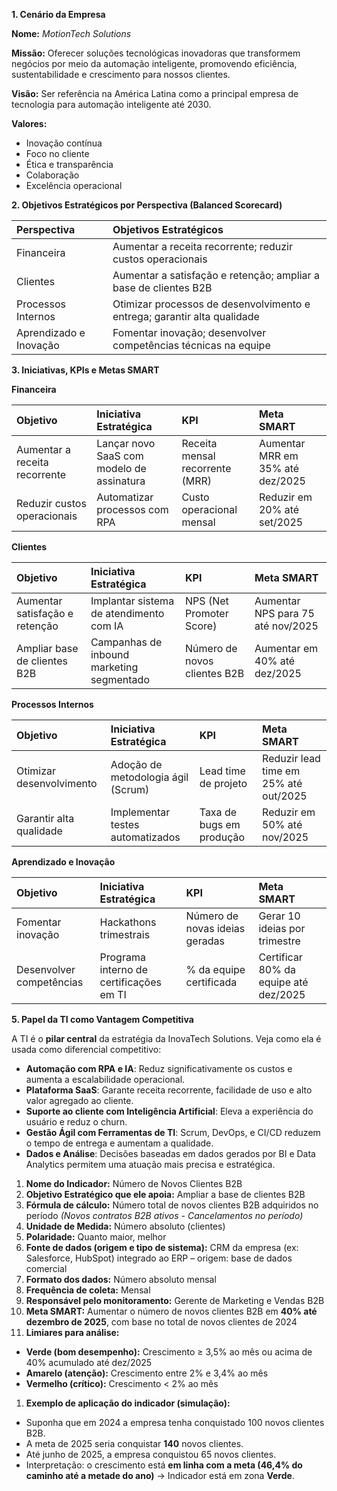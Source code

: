 **1. Cenário da Empresa**

**Nome:** *MotionTech Solutions*

**Missão:** Oferecer soluções tecnológicas inovadoras que transformem negócios por meio da automação inteligente, promovendo eficiência, sustentabilidade e crescimento para nossos clientes.

**Visão:** Ser referência na América Latina como a principal empresa de tecnologia para automação inteligente até 2030.

**Valores:**

- Inovação contínua
- Foco no cliente
- Ética e transparência
- Colaboração
- Excelência operacional



**2. Objetivos Estratégicos por Perspectiva (Balanced Scorecard)**

|**Perspectiva**|**Objetivos Estratégicos**|
| :- | :- |
|Financeira|Aumentar a receita recorrente; reduzir custos operacionais|
|Clientes|Aumentar a satisfação e retenção; ampliar a base de clientes B2B|
|Processos Internos|Otimizar processos de desenvolvimento e entrega; garantir alta qualidade|
|Aprendizado e Inovação|Fomentar inovação; desenvolver competências técnicas na equipe|



**3. Iniciativas, KPIs e Metas SMART**

**Financeira**

|**Objetivo**|**Iniciativa Estratégica**|**KPI**|**Meta SMART**|
| :- | :- | :- | :- |
|Aumentar a receita recorrente|Lançar novo SaaS com modelo de assinatura|Receita mensal recorrente (MRR)|Aumentar MRR em 35% até dez/2025|
|Reduzir custos operacionais|Automatizar processos com RPA|Custo operacional mensal|Reduzir em 20% até set/2025|



**Clientes**

|**Objetivo**|**Iniciativa Estratégica**|**KPI**|**Meta SMART**|
| :- | :- | :- | :- |
|Aumentar satisfação e retenção|Implantar sistema de atendimento com IA|NPS (Net Promoter Score)|Aumentar NPS para 75 até nov/2025|
|Ampliar base de clientes B2B|Campanhas de inbound marketing segmentado|Número de novos clientes B2B|Aumentar em 40% até dez/2025|



**Processos Internos**

|**Objetivo**|**Iniciativa Estratégica**|**KPI**|**Meta SMART**|
| :- | :- | :- | :- |
|Otimizar desenvolvimento|Adoção de metodologia ágil (Scrum)|Lead time de projeto|Reduzir lead time em 25% até out/2025|
|Garantir alta qualidade|Implementar testes automatizados|Taxa de bugs em produção|Reduzir em 50% até nov/2025|



**Aprendizado e Inovação**

|**Objetivo**|**Iniciativa Estratégica**|**KPI**|**Meta SMART**|
| :- | :- | :- | :- |
|Fomentar inovação|Hackathons trimestrais|Número de novas ideias geradas|Gerar 10 ideias por trimestre|
|Desenvolver competências|Programa interno de certificações em TI|% da equipe certificada|Certificar 80% da equipe até dez/2025|





**5. Papel da TI como Vantagem Competitiva**

A TI é o **pilar central** da estratégia da InovaTech Solutions. Veja como ela é usada como diferencial competitivo:

- **Automação com RPA e IA**: Reduz significativamente os custos e aumenta a escalabilidade operacional.
- **Plataforma SaaS**: Garante receita recorrente, facilidade de uso e alto valor agregado ao cliente.
- **Suporte ao cliente com Inteligência Artificial**: Eleva a experiência do usuário e reduz o churn.
- **Gestão Ágil com Ferramentas de TI**: Scrum, DevOps, e CI/CD reduzem o tempo de entrega e aumentam a qualidade.
- **Dados e Análise**: Decisões baseadas em dados gerados por BI e Data Analytics permitem uma atuação mais precisa e estratégica.









1. **Nome do Indicador:**
   Número de Novos Clientes B2B
1. **Objetivo Estratégico que ele apoia:**
   Ampliar a base de clientes B2B
1. **Fórmula de cálculo:**
   Número total de novos clientes B2B adquiridos no período
   *(Novos contratos B2B ativos - Cancelamentos no período)*
1. **Unidade de Medida:**
   Número absoluto (clientes)
1. **Polaridade:**
   Quanto maior, melhor
1. **Fonte de dados (origem e tipo de sistema):**
   CRM da empresa (ex: Salesforce, HubSpot) integrado ao ERP
   – origem: base de dados comercial
1. **Formato dos dados:**
   Número absoluto mensal
1. **Frequência de coleta:**
   Mensal
1. **Responsável pelo monitoramento:**
   Gerente de Marketing e Vendas B2B
1. **Meta SMART:**
   Aumentar o número de novos clientes B2B em **40% até dezembro de 2025**, com base no total de novos clientes de 2024
1. **Limiares para análise:**
- **Verde (bom desempenho):** Crescimento ≥ 3,5% ao mês ou acima de 40% acumulado até dez/2025
- **Amarelo (atenção):** Crescimento entre 2% e 3,4% ao mês
- **Vermelho (crítico):** Crescimento < 2% ao mês
1. **Exemplo de aplicação do indicador (simulação):**
- Suponha que em 2024 a empresa tenha conquistado 100 novos clientes B2B.
- A meta de 2025 seria conquistar **140** novos clientes.
- Até junho de 2025, a empresa conquistou 65 novos clientes.
- Interpretação: o crescimento está **em linha com a meta (46,4% do caminho até a metade do ano)** → Indicador está em zona **Verde**.

